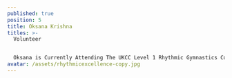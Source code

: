 ```yaml
---
published: true
position: 5
title: Oksana Krishna
titles: >-
  Volunteer


  Oksana is Currently Attending The UKCC Level 1 Rhythmic Gymnastics Coaching Course And The UKCC Level 1 Rhythmic Gymnastics Judge
avatar: /assets/rhythmicexcellence-copy.jpg
---
```

